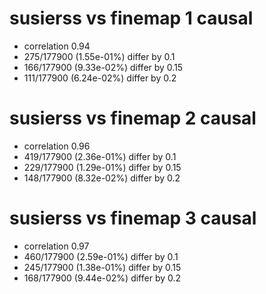 # susierss vs finemap  1 causal

- correlation 0.94
- 275/177900 (1.55e-01%) differ by 0.1
- 166/177900 (9.33e-02%) differ by 0.15
- 111/177900 (6.24e-02%) differ by 0.2


# susierss vs finemap  2 causal

- correlation 0.96
- 419/177900 (2.36e-01%) differ by 0.1
- 229/177900 (1.29e-01%) differ by 0.15
- 148/177900 (8.32e-02%) differ by 0.2


# susierss vs finemap  3 causal

- correlation 0.97
- 460/177900 (2.59e-01%) differ by 0.1
- 245/177900 (1.38e-01%) differ by 0.15
- 168/177900 (9.44e-02%) differ by 0.2


